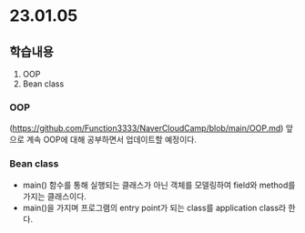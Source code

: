# 23.01.05

## 학습내용
1. OOP
2. Bean class

### OOP
(https://github.com/Function3333/NaverCloudCamp/blob/main/OOP.md)
앞으로 계속 OOP에 대해 공부하면서 업데이트할 예정이다.

### Bean class
- main() 함수를 통해 실행되는 클래스가 아닌 객체를 모델링하여 field와 method를 가지는 클래스이다.
- main()을 가지며 프로그램의 entry point가 되는 class를 application class라 한다. 


